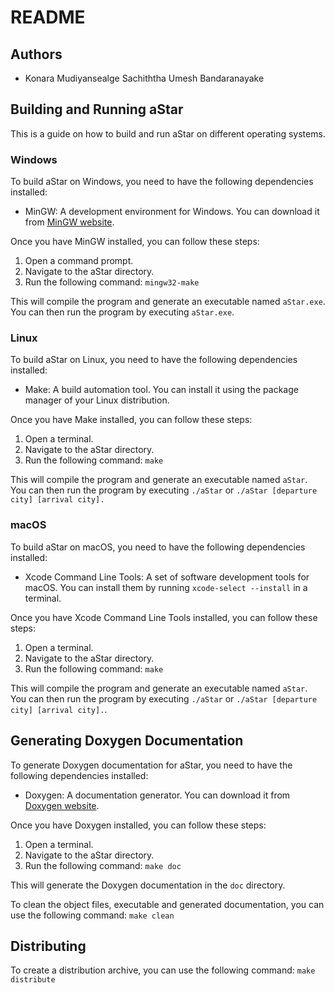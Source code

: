 # README

## Authors

- Konara Mudiyansealge Sachiththa Umesh Bandaranayake


## Building and Running aStar

This is a guide on how to build and run aStar on different operating systems.

### Windows

To build aStar on Windows, you need to have the following dependencies installed:
- MinGW: A development environment for Windows. You can download it from [MinGW website](http://www.mingw.org/).

Once you have MinGW installed, you can follow these steps:

1. Open a command prompt.
2. Navigate to the aStar directory.
3. Run the following command: `mingw32-make`

This will compile the program and generate an executable named `aStar.exe`. You can then run the program by executing `aStar.exe`.

### Linux

To build aStar on Linux, you need to have the following dependencies installed:
- Make: A build automation tool. You can install it using the package manager of your Linux distribution.

Once you have Make installed, you can follow these steps:

1. Open a terminal.
2. Navigate to the aStar directory.
3. Run the following command: `make`

This will compile the program and generate an executable named `aStar`. You can then run the program by executing `./aStar` or `./aStar [departure city] [arrival city].`

### macOS

To build aStar on macOS, you need to have the following dependencies installed:
- Xcode Command Line Tools: A set of software development tools for macOS. You can install them by running `xcode-select --install` in a terminal.

Once you have Xcode Command Line Tools installed, you can follow these steps:

1. Open a terminal.
2. Navigate to the aStar directory.
3. Run the following command: `make`

This will compile the program and generate an executable named `aStar`. You can then run the program by executing `./aStar` or `./aStar [departure city] [arrival city].`.

## Generating Doxygen Documentation

To generate Doxygen documentation for aStar, you need to have the following dependencies installed:
- Doxygen: A documentation generator. You can download it from [Doxygen website](http://www.doxygen.nl/).

Once you have Doxygen installed, you can follow these steps:

1. Open a terminal.
2. Navigate to the aStar directory.
3. Run the following command: `make doc`

This will generate the Doxygen documentation in the `doc` directory.


To clean the object files, executable and generated documentation, you can use the following command:
`make clean`


## Distributing

To create a distribution archive, you can use the following command:
`make distribute`
